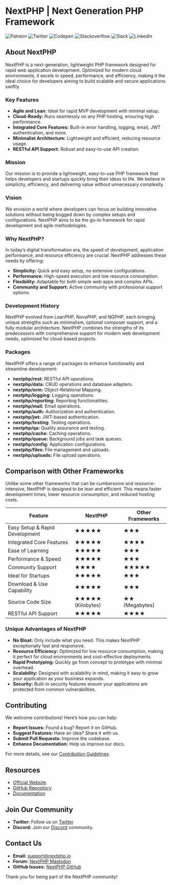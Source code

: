 # NextPHP | Next Generation PHP Framework

![Patreon](https://img.shields.io/static/v1?message=Patreon&logo=patreon&label=&color=F96854&logoColor=white&labelColor=&style=for-the-badge)
![Twitter](https://img.shields.io/static/v1?message=Twitter&logo=twitter&label=&color=1DA1F2&logoColor=white&labelColor=&style=for-the-badge)
![Codepen](https://img.shields.io/static/v1?message=Codepen&logo=codepen&label=&color=000000&logoColor=white&labelColor=&style=for-the-badge)
![Stackoverflow](https://img.shields.io/static/v1?message=Stackoverflow&logo=stackoverflow&label=&color=FE7A16&logoColor=white&labelColor=&style=for-the-badge)
![Slack](https://img.shields.io/static/v1?message=Slack&logo=slack&label=&color=4A154B&logoColor=white&labelColor=&style=for-the-badge)
![LinkedIn](https://img.shields.io/static/v1?message=LinkedIn&logo=linkedin&label=&color=0077B5&logoColor=white&labelColor=&style=for-the-badge)

## About NextPHP

NextPHP is a next-generation, lightweight PHP framework designed for rapid web application development. Optimized for modern cloud environments, it excels in speed, performance, and efficiency, making it the ideal choice for developers aiming to build scalable and secure applications swiftly.

### Key Features

- **Agile and Lean:** Ideal for rapid MVP development with minimal setup.
- **Cloud-Ready:** Runs seamlessly on any PHP hosting, ensuring high performance.
- **Integrated Core Features:** Built-in error handling, logging, email, JWT authentication, and more.
- **Minimalist Architecture:** Lightweight and efficient, reducing resource usage.
- **RESTful API Support:** Robust and easy-to-use API creation.

### Mission

Our mission is to provide a lightweight, easy-to-use PHP framework that helps developers and startups quickly bring their ideas to life. We believe in simplicity, efficiency, and delivering value without unnecessary complexity.

### Vision

We envision a world where developers can focus on building innovative solutions without being bogged down by complex setups and configurations. NextPHP aims to be the go-to framework for rapid development and agile methodologies.

### Why NextPHP?

In today’s digital transformation era, the speed of development, application performance, and resource efficiency are crucial. NextPHP addresses these needs by offering:

- **Simplicity:** Quick and easy setup, no extensive configurations.
- **Performance:** High-speed execution and low resource consumption.
- **Flexibility:** Adaptable for both simple web apps and complex APIs.
- **Community and Support:** Active community with professional support options.

### Development History

NextPHP evolved from LeanPHP, NovaPHP, and NGPHP, each bringing unique strengths such as minimalism, optional composer support, and a fully modular architecture. NextPHP combines the strengths of its predecessors with comprehensive support for modern web development needs, optimized for cloud-based projects.

### Packages

NextPHP offers a range of packages to enhance functionality and streamline development:

- **nextphp/rest:** RESTful API operations.
- **nextphp/data:** CRUD operations and database adapters.
- **nextphp/orm:** Object-Relational Mapping.
- **nextphp/logging:** Logging operations.
- **nextphp/reporting:** Reporting functionalities.
- **nextphp/mail:** Email operations.
- **nextphp/auth:** Authorization and authentication.
- **nextphp/jwt:** JWT-based authentication.
- **nextphp/testing:** Testing operations.
- **nextphp/qa:** Quality assurance and testing.
- **nextphp/cache:** Caching operations.
- **nextphp/queue:** Background jobs and task queues.
- **nextphp/config:** Application configurations.
- **nextphp/files:** File management and uploads.
- **nextphp/uploads:** File upload operations.

## Comparison with Other Frameworks

Unlike some other frameworks that can be cumbersome and resource-intensive, NextPHP is designed to be lean and efficient. This means faster development times, lower resource consumption, and reduced hosting costs.

| Feature                               | NextPHP               | Other Frameworks      |
|---------------------------------------|-----------------------|-----------------------|
| Easy Setup & Rapid Development        | ★★★★★                 | ★★★                   |
| Integrated Core Features              | ★★★★★                 | ★★★★                  |
| Ease of Learning                      | ★★★★★                 | ★★★                   |
| Performance & Speed                   | ★★★★★                 | ★★★                   |
| Community Support                     | ★★★★                  | ★★★★★                 |
| Ideal for Startups                    | ★★★★★                 | ★★★                   |
| Download & Use Capability             | ★★★★★                 | ★★★                   |
| Source Code Size                      | ★★★★★ (Kilobytes)     | ★★ (Megabytes)        |
| RESTful API Support                   | ★★★★★                 | ★★★★                  |

### Unique Advantages of NextPHP

- **No Bloat:** Only include what you need. This makes NextPHP exceptionally fast and responsive.
- **Resource Efficiency:** Optimized for low resource consumption, making it perfect for cloud environments and cost-effective deployments.
- **Rapid Prototyping:** Quickly go from concept to prototype with minimal overhead.
- **Scalability:** Designed with scalability in mind, making it easy to grow your application as your business expands.
- **Security:** Built-in security features ensure your applications are protected from common vulnerabilities.

## Contributing

We welcome contributions! Here’s how you can help:

- **Report Issues:** Found a bug? Report it on GitHub.
- **Suggest Features:** Have an idea? Share it with us.
- **Submit Pull Requests:** Improve the codebase.
- **Enhance Documentation:** Help us improve our docs.

For more details, see our [Contribution Guidelines](contribution-guidelines.md).

## Resources

- [Official Website](https://nextphp.io)
- [GitHub Repository](https://github.com/nextphp-projects/nextphp)
- [Documentation](https://nextphp.io/documentation)

## Join Our Community

- **Twitter:** Follow us on [Twitter](https://twitter.com/NextPHPOfficial)
- **Discord:** Join our [Discord](https://discord.gg/nextphp) community.

## Contact Us

- **Email:** support@nextphp.io
- **Forum:** [NextPHP Mastodon](https://mastodon.social/@nextphp)
- **GitHub Issues:** [NextPHP GitHub](https://github.com/nextphp-projects/nextphp/issues)

Thank you for being part of the NextPHP community!

